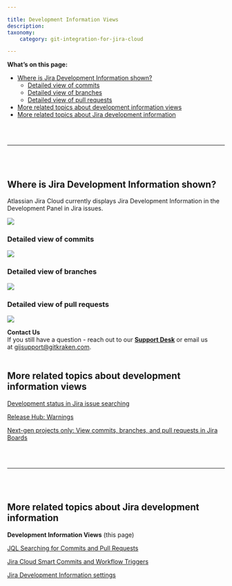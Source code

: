 ```yaml
---

title: Development Information Views
description:
taxonomy:
    category: git-integration-for-jira-cloud

---
```


**What’s on this page:**
- [Where is Jira Development Information shown?](#where-is-jira-development-information-shown)
  - [Detailed view of commits](#detailed-view-of-commits)
  - [Detailed view of branches](#detailed-view-of-branches)
  - [Detailed view of pull requests](#detailed-view-of-pull-requests)
- [More related topics about development information views](#more-related-topics-about-development-information-views)
- [More related topics about Jira development information](#more-related-topics-about-jira-development-information)

<br>
<br>
<hr>
<br>
<br>

## Where is Jira Development Information shown?

Atlassian Jira Cloud currently displays Jira Development Information in the Development Panel in Jira issues.

![](/wp-content/uploads/gij-gitcloud-jira-dev-info-views-location.png)

### Detailed view of commits

![](/wp-content/uploads/gij-gitcloud-jira-dev-info-views-commits.png)

### Detailed view of branches

![](/wp-content/uploads/gij-gitcloud-jira-dev-info-views-branches.png)

### Detailed view of pull requests

![](/wp-content/uploads/gij-gitcloud-jira-dev-info-views-pull-req.png)

<div class="bbb-callout bbb--info">
    <div class="irow">
    <div class="ilogobox">
        <span class="logoimg"></span>
    </div>
    <div class="imsgbox">
        <b>Contact Us</b><br>
        If you still have a question - reach out to our <a href='https://help.gitkraken.com/git-integration-for-jira-cloud/gij-cloud-contact-support/'><b>Support Desk</b></a> or email us at <a href='mailto:gijsupport@gitkraken.com'>gijsupport@gitkraken.com</a>.
    </div>
    </div>
</div>
<br>

## More related topics about development information views

[Development status in Jira issue searching](/git-integration-for-jira-cloud/development-status-in-jira-issue-searching-gij-cloud)

[Release Hub: Warnings](/git-integration-for-jira-cloud/release-hub-warnings-gij-cloud)

[Next-gen projects only: View commits, branches, and pull requests in Jira Boards](/git-integration-for-jira-cloud/next-gen-projects-only-view-commits-branches-and-pull-requests-in-jira-boards-gij-cloud)

<br>
<br>
<hr>
<br>
<br>

## More related topics about Jira development information

**Development Information Views** (this page)

[JQL Searching for Commits and Pull Requests](/git-integration-for-jira-cloud/jql-searching-for-commits-and-pull-requests-gij-cloud)

[Jira Cloud Smart Commits and Workflow Triggers](/git-integration-for-jira-cloud/jira-cloud-smart-commits-and-workflow-triggers)

[Jira Development Information settings](/git-integration-for-jira-cloud/jira-development-information-settings-gij-cloud)

